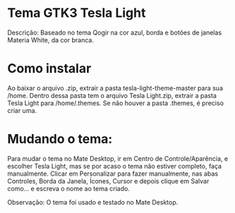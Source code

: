 # Tema GTK3 Tesla Light
Descrição: Baseado no tema Qogir na cor azul, borda e botões de janelas Materia White, da cor branca.
# Como instalar
Ao baixar o arquivo .zip, extrair a pasta tesla-light-theme-master para sua /home. Dentro dessa pasta tem o arquivo Tesla Light.zip, extrair a pasta Tesla Light para /home/.themes. Se não houver a pasta .themes, é preciso criar uma.
# Mudando o tema:
Para mudar o tema no Mate Desktop, ir em Centro de Controle/Aparência, e escolher Tesla Light, mas se por acaso o tema não estiver completo, faça manualmente. Clicar em Personalizar para fazer manualmente, nas abas Controles, Borda da Janela, Ícones, Cursor e depois clique em Salvar como... e escreva o nome ao tema criado.

Observação: O tema foi usado e testado no Mate Desktop.
